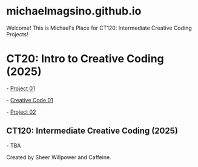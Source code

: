 # michaelmagsino.github.io
Welcome!
This is Michael's Place for CT120: Intermediate Creative Coding Projects!

</head>
</head>

  <h1>CT20: Intro to Creative Coding (2025)</h1>
  <div id="main">
    
  <p>- <a href="https://editor.p5js.org/magsino/full/9QK6n0qJ-">Project 01</a></p>
  <p>- <a href="https://editor.p5js.org/kiyomizuki/full/kE3R6UD4S">Creative Code 01</a></p>
  <p>- <a href="https://editor.p5js.org/kiyomizuki/full/onTbRLH5a">Project 02</a></p>

  <h2>CT120: Intermediate Creative Coding (2025)</h2>
  <div id="main">

  <p>- TBA</p>

<body>
</body>

<footer>
  Created by Sheer Willpower and Caffeine.
</footer>
